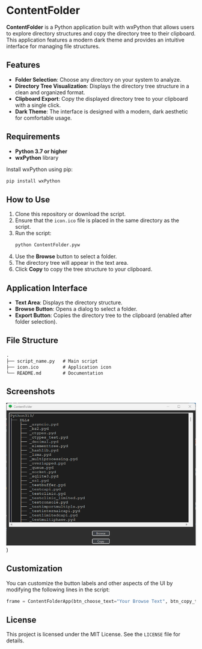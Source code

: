 # ContentFolder

**ContentFolder** is a Python application built with wxPython that allows users to explore directory structures and copy the directory tree to their clipboard. This application features a modern dark theme and provides an intuitive interface for managing file structures.

## Features

- **Folder Selection**: Choose any directory on your system to analyze.
- **Directory Tree Visualization**: Displays the directory tree structure in a clean and organized format.
- **Clipboard Export**: Copy the displayed directory tree to your clipboard with a single click.
- **Dark Theme**: The interface is designed with a modern, dark aesthetic for comfortable usage.

## Requirements

- **Python 3.7 or higher**
- **wxPython** library

Install wxPython using pip:
```bash
pip install wxPython
```

## How to Use

1. Clone this repository or download the script.
2. Ensure that the `icon.ico` file is placed in the same directory as the script.
3. Run the script:
   ```bash
   python ContentFolder.pyw
   ```
4. Use the **Browse** button to select a folder.
5. The directory tree will appear in the text area.
6. Click **Copy** to copy the tree structure to your clipboard.

## Application Interface

- **Text Area**: Displays the directory structure.
- **Browse Button**: Opens a dialog to select a folder.
- **Export Button**: Copies the directory tree to the clipboard (enabled after folder selection).

## File Structure

```
.
├── script_name.py   # Main script
├── icon.ico         # Application icon
└── README.md        # Documentation
```

## Screenshots

![ContentFolder UI](https://github.com/Sorabagu/contentfolder/blob/main/screenshot.png?raw=true))  

## Customization

You can customize the button labels and other aspects of the UI by modifying the following lines in the script:

```python
frame = ContentFolderApp(btn_choose_text="Your Browse Text", btn_copy_text="Your Export Text")
```

## License

This project is licensed under the MIT License. See the `LICENSE` file for details.
